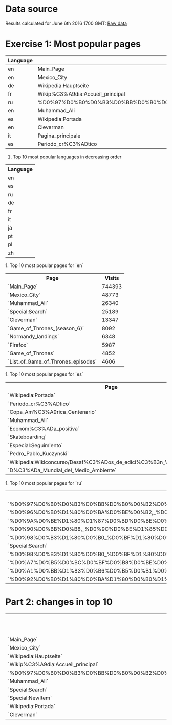 # Data source

Results calculated for June 6th 2016 1700 GMT:
[Raw data](https://dumps.wikimedia.org/other/pagecounts-raw/2016/2016-06/pagecounts-20160606-170000.gz)

# Exercise 1: Most popular pages

| Language | Page | Visits |
| ------------- | ------------- | ---- |
| en | Main\_Page | 744393 |
| en | Mexico\_City | 48773 |
| de | Wikipedia:Hauptseite | 34663 |
| fr | Wikip%C3%A9dia:Accueil\_principal | 30510 |
| ru | %D0%97%D0%B0%D0%B3%D0%BB%D0%B0%D0%B2%D0%BD%D0%B0%D1%8F\_%D1%81%D1%82%D1%80%D0%B0%D0%BD%D0%B8%D1%86%D0%B0 | 29219 |
| en | Muhammad\_Ali | 26340 |
| es | Wikipedia:Portada | 17641 |
| en | Cleverman | 13347 |
| it | Pagina\_principale | 12418 |
| es | Periodo\_cr%C3%ADtico | 12079 |

1. Top 10 most popular languages in decreasing order
  <table>
    <tr><th>Language</th></tr>
    <tr><td>en</td></tr>
    <tr><td>es</td></tr>
    <tr><td>ru</td></tr>
    <tr><td>de</td></tr>
    <tr><td>fr</td></tr>
    <tr><td>it</td></tr>
    <tr><td>ja</td></tr>
    <tr><td>pt</td></tr>
    <tr><td>pl</td></tr>
    <tr><td>zh</td></tr>
  </table>
1. Top 10 most popular pages for `en`
  <table>
    <tr>
      <th>Page</th>
      <th>Visits</th>
    </tr>
    <tr><td>`Main_Page`</td><td>744393</td></tr>
    <tr><td>`Mexico_City`</td><td>48773</td></tr>
    <tr><td>`Muhammad_Ali`</td><td>26340</td></tr>
    <tr><td>`Special:Search`</td><td>25189</td></tr>
    <tr><td>`Cleverman`</td><td>13347</td></tr>
    <tr><td>`Game_of_Thrones_(season_6)`</td><td>8092</td></tr>
    <tr><td>`Normandy_landings`</td><td>6348</td></tr>
    <tr><td>`Firefox`</td><td>5987</td></tr>
    <tr><td>`Game_of_Thrones`</td><td>4852</td></tr>
    <tr><td>`List_of_Game_of_Thrones_episodes`</td><td>4606</td></tr>
  </table>
1. Top 10 most popular pages for `es`
  <table>
    <tr>
      <th>Page</th>
      <th>Visits</th>
    </tr>
    <tr><td>`Wikipedia:Portada`</td><td>17641</td></tr>
    <tr><td>`Periodo_cr%C3%ADtico`</td><td>12079</td></tr>
    <tr><td>`Copa_Am%C3%A9rica_Centenario`</td><td>3039</td></tr>
    <tr><td>`Muhammad_Ali`</td><td>2589</td></tr>
    <tr><td>`Econom%C3%ADa_positiva`</td><td>2296</td></tr>
    <tr><td>`Skateboarding`</td><td>2145</td></tr>
    <tr><td>`Especial:Seguimiento`</td><td>1731</td></tr>
    <tr><td>`Pedro_Pablo_Kuczynski`</td><td>1426</td></tr>
    <tr><td>`Wikipedia:Wikiconcurso/Desaf%C3%ADos_de_edici%C3%B3n_WMAR_Mayo_2016`</td><td>1408</td></tr>
    <tr><td>`D%C3%ADa_Mundial_del_Medio_Ambiente`</td><td>1237</td></tr>
  </table>
1. Top 10 most popular pages for `ru`
  <table>
    <tr>
      <th>Page</th>
      <th>Visits</th>
    </tr>
    <tr><td>`%D0%97%D0%B0%D0%B3%D0%BB%D0%B0%D0%B2%D0%BD%D0%B0%D1%8F_%D1%81%D1%82%D1%80%D0%B0%D0%BD%D0%B8%D1%86%D0%B0`</td><td>29219</td></tr>
    <tr><td>`%D0%96%D0%B0%D1%80%D0%BA%D0%BE%D0%B2,_%D0%90%D0%BB%D0%B5%D0%BA%D1%81%D0%B5%D0%B9_%D0%94%D0%BC%D0%B8%D1%82%D1%80%D0%B8%D0%B5%D0%B2%D0%B8%D1%87`</td><td>8973</td></tr>
    <tr><td>`%D0%9A%D0%BE%D1%80%D1%87%D0%BD%D0%BE%D0%B9,_%D0%92%D0%B8%D0%BA%D1%82%D0%BE%D1%80_%D0%9B%D1%8C%D0%B2%D0%BE%D0%B2%D0%B8%D1%87`</td><td>4005</td></tr>
    <tr><td>`%D0%90%D0%BB%D0%B8,_%D0%9C%D0%BE%D1%85%D0%B0%D0%BC%D0%BC%D0%B5%D0%B4`</td><td>1674</td></tr>
    <tr><td>`%D0%98%D0%B3%D1%80%D0%B0_%D0%BF%D1%80%D0%B5%D1%81%D1%82%D0%BE%D0%BB%D0%BE%D0%B2_(6_%D1%81%D0%B5%D0%B7%D0%BE%D0%BD)`</td><td>1218</td></tr>
    <tr><td>`Special:Search`</td><td>1142</td></tr>
    <tr><td>`%D0%98%D0%B3%D1%80%D0%B0_%D0%BF%D1%80%D0%B5%D1%81%D1%82%D0%BE%D0%BB%D0%BE%D0%B2_(%D1%82%D0%B5%D0%BB%D0%B5%D1%81%D0%B5%D1%80%D0%B8%D0%B0%D0%BB)`</td><td>1016</td></tr>
    <tr><td>`%D0%A7%D0%B5%D0%BC%D0%BF%D0%B8%D0%BE%D0%BD%D0%B0%D1%82_%D0%95%D0%B2%D1%80%D0%BE%D0%BF%D1%8B_%D0%BF%D0%BE_%D1%84%D1%83%D1%82%D0%B1%D0%BE%D0%BB%D1%83_2016`</td><td>921</td></tr>
    <tr><td>`%D0%A1%D0%BB%D1%83%D0%B6%D0%B5%D0%B1%D0%BD%D0%B0%D1%8F:%D0%A1%D0%BF%D0%B8%D1%81%D0%BE%D0%BA_%D0%BD%D0%B0%D0%B1%D0%BB%D1%8E%D0%B4%D0%B5%D0%BD%D0%B8%D1%8F`</td><td>890</td></tr>
    <tr><td>`%D0%92%D0%B0%D1%80%D0%BA%D1%80%D0%B0%D1%84%D1%82_(%D1%84%D0%B8%D0%BB%D1%8C%D0%BC)`</td><td>871</td></tr>
  </table>

# Part 2: changes in top 10

<table>
    <tr>
      <th>Page</th>
      <th>Visits June 6th</th>
      <th>Visits June 7th</th>
    </tr>
  <tr><td>`Main_Page`</td><td>744393</td><td>530533</td></tr>
  <tr><td>`Mexico_City`</td><td>48773</td><td>47248</td></tr>
  <tr><td>`Wikipedia:Hauptseite`</td><td>34663</td><td>33362</td></tr>
  <tr><td>`Wikip%C3%A9dia:Accueil_principal`</td><td>30510</td><td>27625</td></tr>
  <tr><td>`%D0%97%D0%B0%D0%B3%D0%BB%D0%B0%D0%B2%D0%BD%D0%B0%D1%8F_%D1%81%D1%82%D1%80%D0%B0%D0%BD%D0%B8%D1%86%D0%B0`</td><td>29219</td><td>26335</td></tr>
  <tr><td>`Muhammad_Ali`</td><td>26340</td><td>10828</td></tr>
  <tr><td>`Special:Search`</td><td>25189</td><td>22654</td></tr>
  <tr><td>`Special:NewItem`</td><td>19005</td><td>14638</td></tr>
  <tr><td>`Wikipedia:Portada`</td><td>17641</td><td>17889</td></tr>
  <tr><td>`Cleverman`</td><td>13347</td><td>158</td></tr>
</table>
